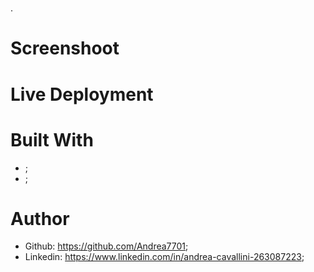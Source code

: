 # 

.

# Screenshoot


# Live Deployment



# Built With 
 - ;
 - ;

# Author
 - Github: https://github.com/Andrea7701;
 - Linkedin: https://www.linkedin.com/in/andrea-cavallini-263087223;
